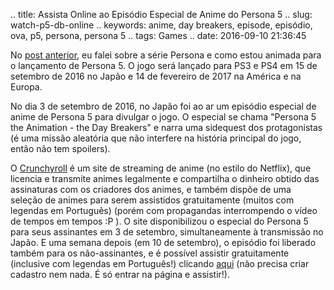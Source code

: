 .. title: Assista Online ao Episódio Especial de Anime do Persona 5
.. slug: watch-p5-db-online
.. keywords: anime, day breakers, episode, episódio, ova, p5, persona, persona 5
.. tags: Games
.. date: 2016-09-10 21:36:45

No [post anterior](/pt/blog/getting-ready-for-persona5), eu falei sobre a série Persona e como estou animada para o lançamento de Persona 5. O jogo será lançado para PS3 e PS4 em 15 de setembro de 2016 no Japão e 14 de fevereiro de 2017 na América e na Europa.

No dia 3 de setembro de 2016, no Japão foi ao ar um episódio especial de anime de Persona 5 para divulgar o jogo. O especial se chama "Persona 5 the Animation - the Day Breakers" e narra uma sidequest dos protagonistas (é uma missão aleatória que não interfere na história principal do jogo, então não tem spoilers).

O [Crunchyroll][crhp] é um site de streaming de anime (no estilo do Netflix), que licencia e transmite animes legalmente e compartilha o dinheiro obtido das assinaturas com os criadores dos animes, e também dispõe de uma seleção de animes para serem assistidos gratuitamente (muitos com legendas em Português) (porém com propagandas interrompendo o vídeo de tempos em tempos :P ). O site disponibilizou o especial do Persona 5 para seus assinantes em 3 de setembro, simultaneamente à transmissão no Japão. E uma semana depois (em 10 de setembro), o episódio foi liberado também para os não-assinantes, e é possível assistir gratuitamente (inclusive com legendas em Português!) clicando [aqui][crp5db] (não precisa criar cadastro nem nada. É só entrar na página e assistir!).


[crhp]: http://www.crunchyroll.com/
[crp5db]: http://www.crunchyroll.com/persona5-the-animation-the-day-breakers-/episode-0-persona-5-the-animation-the-day-breakers-719079
